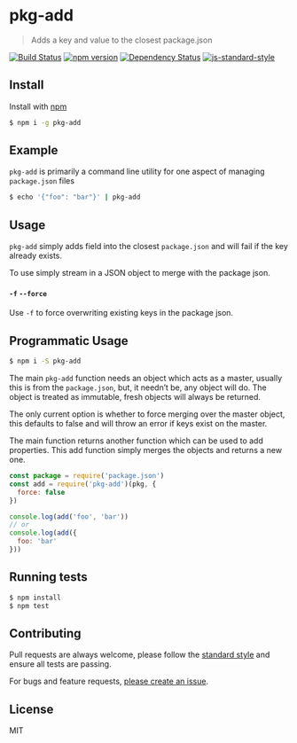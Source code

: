 
# pkg-add

> Adds a key and value to the closest package.json

[![Build Status](https://travis-ci.org/mattstyles/pkg-add.svg?branch=composer)](https://travis-ci.org/mattstyles/pkg-add)
[![npm version](https://badge.fury.io/js/pkg-add.svg)](https://badge.fury.io/js/pkg-add)
[![Dependency Status](https://david-dm.org/mattstyles/pkg-add.svg)](https://david-dm.org/mattstyles/pkg-add)
[![js-standard-style](https://img.shields.io/badge/code%20style-standard-brightgreen.svg)](http://standardjs.com/)

## Install

Install with [npm](https://npmjs.com)

```sh
$ npm i -g pkg-add
```

## Example

`pkg-add` is primarily a command line utility for one aspect of managing `package.json` files

```sh
$ echo '{"foo": "bar"}' | pkg-add
```

## Usage

`pkg-add` simply adds field into the closest `package.json` and will fail if the key already exists.

To use simply stream in a JSON object to merge with the package json.

#### `-f` `--force`

Use `-f` to force overwriting existing keys in the package json.

## Programmatic Usage

```sh
$ npm i -S pkg-add
```

The main `pkg-add` function needs an object which acts as a master, usually this is from the `package.json`, but, it needn’t be, any object will do. The object is treated as immutable, fresh objects will always be returned.

The only current option is whether to force merging over the master object, this defaults to false and will throw an error if keys exist on the master.

The main function returns another function which can be used to add properties. This add function simply merges the objects and returns a new one.

```js
const package = require('package.json')
const add = require('pkg-add')(pkg, {
  force: false  
})

console.log(add('foo', 'bar'))
// or
console.log(add({
  foo: 'bar'
}))
```

## Running tests

```sh
$ npm install
$ npm test
```

## Contributing

Pull requests are always welcome, please follow the [standard style](https://www.npmjs.com/package/standard) and ensure all tests are passing.

For bugs and feature requests, [please create an issue]( https://github.com/mattstyles/pkg-add/issues ).

## License

MIT
